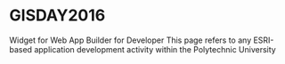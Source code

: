 # GISDAY2016
Widget for Web App Builder for Developer
This page refers to any ESRI-based application development activity within the Polytechnic University

